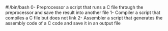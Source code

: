 #!/bin/bash
0- Preprocessor 
a script that runs a C file through the preprocessor and save the result into another file
1- Compiler
a script that compiles a C file but does not link
2- Assembler
a script that generates the assembly code of a C code and save it in an output file
